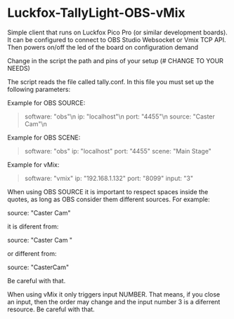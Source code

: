 # Luckfox-TallyLight-OBS-vMix
Simple client that runs on Luckfox Pico Pro (or similar development boards). It can be configured to connect to OBS Studio Websocket or Vmix TCP API. Then powers on/off the led of the board on configuration demand


Change in the script the path and pins of your setup (# CHANGE TO YOUR NEEDS)

The script reads the file called tally.conf. In this file you must set up the following parameters:

  Example for OBS SOURCE:
  >software: "obs"\n
  >ip: "localhost"\n
  >port: "4455"\n
  >source: "Caster Cam"\n
  
  Example for OBS SCENE:
  >software: "obs"
  >ip: "localhost"
  >port: "4455"
  >scene: "Main Stage"


  Example for vMix:
  >software: "vmix"
  >ip: "192.168.1.132"
  >port: "8099"
  >input: "3"


When using OBS SOURCE it is important to respect spaces inside the quotes, as long as OBS consider them different sources. For example:

source: "Caster Cam"

it is diferent from:

source: "Caster Cam "

or different from:

source: "CasterCam"

Be careful with that.


When using vMix it only triggers input NUMBER. That means, if you close an input, then the order may change and the input number 3 is a diferrent resource. Be careful with that.


